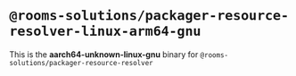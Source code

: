 # `@rooms-solutions/packager-resource-resolver-linux-arm64-gnu`

This is the **aarch64-unknown-linux-gnu** binary for `@rooms-solutions/packager-resource-resolver`
